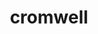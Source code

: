 ---
title: "cromwell"
layout: cache
categories: [package, develop]
meta: {"versions": ["85"], "compilers": ["gcc@=7.3.1"], "oss": ["amzn2"], "platforms": ["linux"], "targets": ["aarch64", "neoverse_n1", "x86_64_v3"], "stacks": ["aws-isc", "aws-isc-aarch64", "root"], "num_specs": 3, "num_specs_by_stack": {"root": 3, "aws-isc-aarch64": 2, "aws-isc": 1}}
spec_details: [{"hash": "xor4zti4mjlvdasani6a7ltyvp3ldby5", "compiler": "gcc@=7.3.1", "versions": ["85"], "os": "amzn2", "platform": "linux", "target": "neoverse_n1", "variants": ["build_system=generic"], "stacks": ["root", "aws-isc-aarch64"], "size": "-", "tarball": "https://binaries.spack.io/develop/build_cache/linux-amzn2-neoverse_n1/gcc-7.3.1/cromwell-85/linux-amzn2-neoverse_n1-gcc-7.3.1-cromwell-85-xor4zti4mjlvdasani6a7ltyvp3ldby5.spack"}, {"hash": "364krvn4v6aap7olsokxrmbpxwrzd4lz", "compiler": "gcc@=7.3.1", "versions": ["85"], "os": "amzn2", "platform": "linux", "target": "x86_64_v3", "variants": ["build_system=generic"], "stacks": ["root", "aws-isc"], "size": "-", "tarball": "https://binaries.spack.io/develop/build_cache/linux-amzn2-x86_64_v3/gcc-7.3.1/cromwell-85/linux-amzn2-x86_64_v3-gcc-7.3.1-cromwell-85-364krvn4v6aap7olsokxrmbpxwrzd4lz.spack"}, {"hash": "rrwucrcqhb7dapubtltmvujnq7f6545v", "compiler": "gcc@=7.3.1", "versions": ["85"], "os": "amzn2", "platform": "linux", "target": "aarch64", "variants": ["build_system=generic"], "stacks": ["root", "aws-isc-aarch64"], "size": "-", "tarball": "https://binaries.spack.io/develop/build_cache/linux-amzn2-aarch64/gcc-7.3.1/cromwell-85/linux-amzn2-aarch64-gcc-7.3.1-cromwell-85-rrwucrcqhb7dapubtltmvujnq7f6545v.spack"}]
---